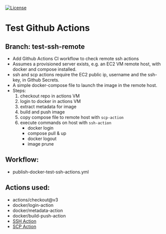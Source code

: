 [![License](https://img.shields.io/badge/license-MIT-green)](./LICENSE)

# Test Github Actions

## Branch: test-ssh-remote
- Add Github Actions CI workflow to check remote ssh actions
- Assumes a provisioned server exists, e.g. an EC2 VM remote host, with docker and compose installed.
- ssh and scp actions require the EC2 public ip, username and the ssh-key, in Github Secrets.
- A simple docker-compose file to launch the image in the remote host.
- Steps:
    1. checkout repo in actions VM
    2. login to docker in actions VM
    3. extract metadata for image
    4. build and push image
    5. copy compose file to remote host with `scp-action`
    6. execute commands on host with `ssh-action`
        - docker login
        - compose pull & up
        - docker logout
        - image prune

## Workflow:
- publish-docker-test-ssh-actions.yml

## Actions used:
- actions/checkout@v3
- docker/login-action
- docker/metadata-action
- docker/build-push-action
- [SSH Action](https://github.com/appleboy/ssh-action)
- [SCP Action](https://github.com/appleboy/scp-action)

